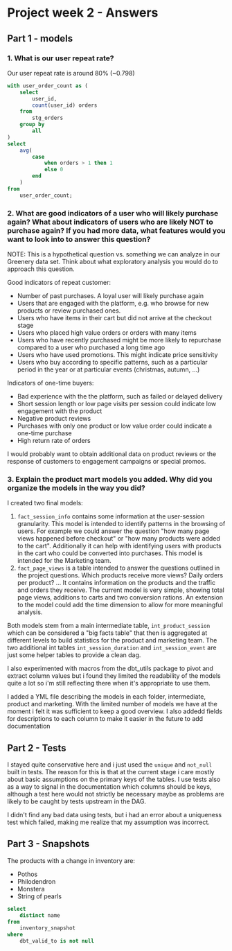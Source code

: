 # Project week 2 - Answers
## Part 1 - models
### 1. What is our user repeat rate?
Our user repeat rate is around 80% (~0.798)

```SQL
with user_order_count as (
    select
        user_id,
        count(user_id) orders
    from
        stg_orders
    group by
        all
)
select
    avg(
        case
            when orders > 1 then 1
            else 0
        end
    )
from
    user_order_count;
```

### 2. What are good indicators of a user who will likely purchase again? What about indicators of users who are likely NOT to purchase again? If you had more data, what features would you want to look into to answer this question?

NOTE: This is a hypothetical question vs. something we can analyze in our Greenery data set. Think about what exploratory analysis you would do to approach this question.

Good indicators of repeat customer:
- Number of past purchases. A loyal user will likely purchase again
- Users that are engaged with the platform, e.g. who browse for new products or review purchased ones.
- Users who have items in their cart but did not arrive at the checkout stage
- Users who placed high value orders or orders with many items
- Users who have recently purchased might be more likely to repurchase compared to a user who purchased a long time ago
- Users who have used promotions. This might indicate price sensitivity
- Users who buy according to specific patterns, such as a particular period in the year or at particular events (christmas, autumn, ...)

Indicators of one-time buyers:
- Bad experience with the the platform, such as failed or delayed delivery
- Short session length or low page visits per session could indicate low engagement with the product
- Negative product reviews
- Purchases with only one product or low value order could indicate a one-time purchase
- High return rate of orders

I would probably want to obtain additional data on product reviews or the response of customers to engagement campaigns or special promos.

### 3. Explain the product mart models you added. Why did you organize the models in the way you did?

I created two final models:
1. `fact_session_info` contains some information at the user-session granularity. This model is intended to identify patterns in the browsing of users. For example we could answer the question "how many page views happened before checkout" or "how many products were added to the cart". Additionally it can help with identifying users with products in the cart who could be converted into purchases. This model is intended for the Marketing team.
2. `fact_page_views` is a table intended to answer the questions outlined in the project questions. Which products receive more views? Daily orders per product? ... It contains information on the products and the traffic and orders they receive.
The current model is very simple, showing total page views, additions to carts and two conversion rations.
An extension to the model could add the time dimension to allow for more meaningful analysis.

Both models stem from a main intermediate table, `int_product_session` which can be considered a "big facts table" that then is aggregated at different levels to build statistics for the product and marketing team. 
The two additional int tables `int_session_duration` and `int_session_event` are just some helper tables to provide a clean dag.

I also experimented with macros from the dbt_utils package to pivot and extract column values but i found they limited the readability of the models quite a lot so i'm still reflecting there when it's appropriate to use them.

I added a YML file describing the models in each folder, intermediate, product and marketing. With the limited number of models we have at the moment i felt it was sufficient to keep a good overview. I also addedd fields for descriptions to each column to make it easier in the future to add documentation

## Part 2 - Tests
I stayed quite conservative here and i just used the `unique` and `not_null` built in tests. 
The reason for this is that at the current stage i care mostly about basic assumptions on the primary keys of the tables. I use tests also as a way to signal in the documentation which columns should be keys, although a test here would not strictly be necessary maybe as problems are likely to be caught by tests upstream in the DAG.

I didn't find any bad data using tests, but i had an error about a uniqueness test which failed, making me realize that my assumption was incorrect.

## Part 3 - Snapshots
The products with a change in inventory are:

- Pothos
- Philodendron
- Monstera
- String of pearls

```SQL
select
    distinct name
from
    inventory_snapshot
where
    dbt_valid_to is not null
```